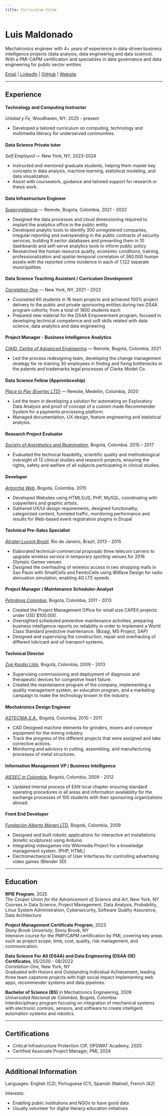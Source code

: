 ```yaml
---
title: Curriculum Vitae
---
```


# Luis Maldonado

Mechatronics engineer with 4+ years of experience in data-driven business intelligence projects (data analysis, data engineering and data science). 
With a PMI-CAPM certification and specializes in data governance and data engineering for public sector entities

[Email](mailto:lg.maldonado@outlook.com) | [LinkedIn](https://www.linkedin.com/in/lg-maldonado) | [GitHub](https://github.com/l-maldonado) | [Website](https://luisgmaldonado.wordpress.com)

---

## Experience  


#### **Technology and Computing Instructor**  
*Unidad y Fe*, Woodhaven, NY.	2025 - present 
- Developed a tailored curriculum on computing, technology and multimedia literacy for underserved communities.


#### **Data Science Private tutor**  
*Self Employed* — New York, NY,  2023-2024  
- Instructed and mentored graduate students, helping them master key concepts in data analysis, machine learning, statistical modeling, and data visualization. 
- Assist with coursework, guidance and tailored support for research or thesis work. 

#### **Data Infrastructure Engineer**  
*[Supervigilancia](https://www.supervigilancia.gov.co/)* — Remote, Bogota, Colombia,  2021 - 2022  
- Designed the data processes and cloud dimensioning required to implant the analytics office in the public entity
- Developed analytic tools to identify 300 unregistered companies, irregular reporting and overspending in the public contracts of security services, building 8 sector databases and presenting them in 10 dashboards and self-serve analytics tools to inform public policy
- Researched the human resource quality, economic conditions, training, professionalization and spatial-temporal correlation of 360.000 human assets with the reported crime incidence in each of 1,122 separate municipalities

#### **Data Science Teaching Assistant / Curriculum Development**  
*[Correlation One](https://www.correlation-one.com/)* — New York, NY, 2021 - 2022  
- Counseled 60 students in 16 team projects and achieved 100% project delivery to the public and private sponsoring entities during two DS4A program cohorts; from a total of 1800 students each
- Prepared new material for the DS4A Empowerment program, focused in developing technical competence and soft skills related with data science, data analytics and data engineering 

#### **Project Manager - Business Intelligence Analytics**  
*[CIAID, Centre of Advanced Engineering](https://ciaid.co)* — Remote, Bogota, Colombia, 2021  
- Led the process redesigning team, developing the change management strategy for re-training 30 employees in finding and fixing bottlenecks in the patents and trademarks legal processes of Clarke Modet Co.

#### **Data Science Fellow (Apprenticeship)**  
*[Place to Pay (Evertec LTD)](https://placetopay.dev/)* — Remote, Medellín, Colombia, 2020  
- Led the team in developing a solution for automating an Exploratory Data Analysis and proof of concept of a custom made Recommender System for a payments processing platform.
- Managed documentation, UX design, feature engineering and statistical analysis. 

#### **Research Project Evaluator**  
*[Society of Anesthetics and Reanimation](https://scare.org.co/)*, Bogotá, Colombia.	2015 – 2017  
- Evaluated the technical feasibility, scientific quality and methodological oversight of 12 clinical studies and research projects, ensuring the rights, safety and welfare of all subjects participating in clinical studies.  

#### **Developer**  
*[Antorcha Web](https://antorchaweb.com/)*, Bogotá, Colombia. 2015  
- Developed Websites using HTML5/JS, PHP, MySQL, coordinating with copywriters and graphic artists.  
- Gathered UX/UI design requirements, designed functionality, categorized content, funneled traffic, monitoring performance and results for Web-based  event registration plugins in Drupal  

#### **Technical Pre-Sales Specialist**  
*[Alcatel-Lucent Brazil](https://www.al-enterprise.com/pt-br)*, Rio de Janeiro, Brazil, 2013 - 2015  
- Elaborated technical-commercial proposals three telecom carriers to upgrade wireless service in temporary sporting venues  for 2016 Olympic Games venues 
- Designed the overhauling of wireless access in two shopping malls in Sao Paulo with SmallCells and FemtoCells  using IBWave Design for radio atenuation simulation, enabling 4G LTE speeds  

#### **Project Manager / Maintenance Scheduler-Analyst**  
*[Petrobras Colombia](https://petrobras.com.br/colombia)*, Bogotá, Colombia, 2011 - 2013  
- Created the Project Management Office for small size CAPEX projects under USD $100.000.  
- Oversighted scheduled preventive maintenance activities, preparing business intelligence reports on reliability in order to implement a World Class Standard predictive maintenance. (Bizagi, MS Project, SAP)  
- Designed and supervising the construction, repair and overhauling of different lubricant and oil transport systems.  

#### **Technical Director**  
*[Zoé Kardia Ltda](https://www.topdoctors.com.co/doctor/elling-javier-bejarano/)*, Bogotá, Colombia, 2009 - 2013  
- Supervising commissioning and deployment of diagnosis and therapeutic devices for congestive heart failure.  
- Created the maintenance program of the company, implementing a quality management system, an education program, and a marketing campaign to make the technology known in the industry.  

#### **Mechatronics Design Engineer**  
*[ASTECNIA S.A.](https://www.astecnia.com/mobile/en/index.php)*, Bogotá, Colombia, 2010 – 2011  
- CAD Designed machine elements for grinders, mixers and conveyor equipment for the mining industry.  
- Track the progress of the different projects that were assigned and take corrective actions.  
- Monitoring and advisory in cutting, assembling, and manufacturing processes of metal structures.  


#### **Information Management VP / Business Intelligence**  
*[AIESEC in Colombia](https://aieseccolombia.org/)*, Bogotá, Colombia, 2009 - 2012  
- Updated internal process of EAN local chapter ensuring standard operating procedures in all areas and information availability for the exchange processes of 100 students with their sponsoring organizations abroad.  

#### **Front End Developer**  
*[Fundación Alberto Merani LTD](https://fundamerani.edu.co/)*, Bogotá, Colombia, 2009  
- Designed and built robotic applications for interactive art installations (kinetic sculptures) using Arduino  
- Integrating videogames into Wikimedia Project for a knowledge management system. (PHP, HTML)  
- Electromechanical Design of User Interfaces for controlling advertising video games (Blender 3D)  



---

## Education

**RPIE Program**, 2025  
*The Cooper Union for the Advancement of Science and Art*, New York, NY  
Courses in Data Science, Project Management, Data Analysis, Probability, Linux System Administration, Cybersecurity, Software Quality Assurance, Data Architecture  

**Project Management Certificate Program**, 2023  
*Stony Brook University*, Stony Brook, NY  
Intensive course for the PMP/CAPM certification by PMI, covering key areas such as project scope, time, cost, quality, risk management, and communication.  

**Data Science For All (DS4A) and Data Engineering (DS4A-DE) Certificates**,  05/2020 - 08/2022  
*Correlation-One*, New York, NY   
Graduated with Honors and Outstanding Individual Achievement, leading three team capstone projects with high social impact implementing web apps, recommender systems and data pipelines.  


**Bachelor of Science (BS)** in Mechatronics Engineering, 2009    
*Universidad Nacional de Colombia*, Bogotá, Colombia  
Interdisciplinary program focusing on integration of mechanical systems with electronic controls, sensors, and software to create intelligent automation systems and robotics.  

---

## Certifications

- Critical Infrastructure Protection CIP, OPSWAT Academy, 2025
- Certified Associate Project Manager, PMI, 2024

---

## Additional Information

Languages: English (C2), Portuguese (C1), Spanish (Native), French (A2)  

Interests:   
- Enabling public institutions and NGOs to have good data  
- Usually volunteer for digital literacy education initiatives  
